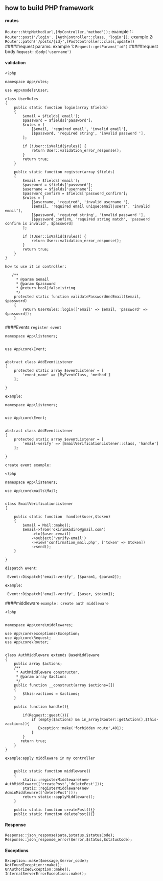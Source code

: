## how to build PHP framework

#### routes
`Router::httpMethod(url,[MyController,'method']);`
example 1:
`Router::post('/login', [AuthController::class, 'login']);`
example 2:
`Router::patch('/posts/{id}',[PostController::class,update])`
#####request params:
example 1:
`Request::getParams('id')`
#####request body
`Request::Body('username')`
#### validation
```
<?php

namespace App\rules;

use App\models\User;

class UserRules
{
    public static function login(array $fields)
    {
        $email = $fields['email'];
        $password = $fields['password'];
        $rules = [
            [$email, 'required email', 'invalid email'],
            [$password, 'required string', 'invalid password '],
        ];

        if (!User::isValid($rules)) {
            return User::validation_error_response();
        }
        return true;
    }

    public static function register(array $fields)
    {
        $email = $fields['email'];
        $password = $fields['password'];
        $username = $fields['username'];
        $password_confirm = $fields['password_confirm'];
        $rules = [
            [$username, 'required', 'invalid username '],
            [$email, 'required email unique:email|users', 'invalid email'],
            [$password, 'required string', 'invalid password '],
            [$password_confirm, 'required string match', 'password confirm is invalid', $password]
        ];

        if (!User::isValid($rules)) {
            return User::validation_error_response();
        }
        return true;
    }
}
```
`how to use it in controller:`
```
   /**
     * @param $email
     * @param $password
     * @return bool|false|string
     */
    protected static function validatePasswordAndEmail($email, $password)
    {
        return UserRules::login(['email' => $email, 'password' => $password]);
    }
```
####Events
`register event`
```
namespace App\listeners;


use App\core\Event;


abstract class AddEventListener
{
    protected static array $eventListener = [
        'event_name' => [MyEventClass, 'method']
    ];

}
```
`example: `
```
namespace App\listeners;


use App\core\Event;


abstract class AddEventListener
{
    protected static array $eventListener = [
        'email-verify' => [EmailVerificationListener::class, 'handle']
    ];

}
```
`create event example:`
```
<?php

namespace App\listeners;

use App\core\mails\Mail;


class EmailVerificationListener
{

    public static function  handle($user,$token)
    {
        $email = Mail::make();
        $email->from('okirimkadiro@gmail.com')
            ->to($user->email)
            ->subject('verify-email')
            ->view('confirmation_mail.php', ['token' => $token])
            ->send();
    }

}
```
`dispatch event:`
```
 Event::Dispatch('email-verify', [$param1, $param2]);
```
`example: `
```
 Event::Dispatch('email-verify', [$user, $token]);
```
####middleware
`example: create auth middleware `
```
<?php


namespace App\core\middlewares;

use App\core\exceptions\Exception;
use App\core\Request;
use App\core\Router;


class AuthMiddleware extends BaseMiddleware
{
    public array $actions;
    /**
     * AuthMiddleware constructor.
     * @param array $actions
     */
    public function __construct(array $actions=[])
    {
        $this->actions = $actions;
    }

    public function handle(){

        if(Request::guest()){
            if (empty($actions) && in_array(Router::getAction(),$this->actions)){
               Exception::make('forbidden route',401);
            }
        }
       return true;
    }
}

```
`example:apply middleware in my controller`
```

    public static function middleware()
    {
        static::registerMiddleware(new AuthMiddleware(['createPost','deletePost']));
        static::registerMiddleware(new AdminMiddleware(['deletePost']));
        return static::applyMiddleware();
    }

    public static function createPost(){}
    public static function deletePost(){}
```
#### Response
```
Response::json_response($ata,$status,$statusCode);
Response::json_response_error($error,$status,$statusCode);
```
#### Exceptions
```
Exception::make($message,$error_code);
NotFoundException::make();
UnAuthorizedException::make();
InternalServerErrorException::make();
```


